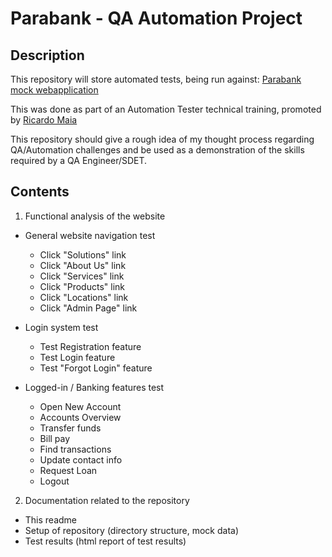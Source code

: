 # Parabank - QA Automation Project

## Description
This repository will store automated tests, being run against:
[Parabank mock webapplication](https://parabank.parasoft.com/parabank/index.htm)

This was done as part of an Automation Tester technical training, promoted by [Ricardo Maia](https://github.com/maiams)

This repository should give a rough idea of my thought process regarding QA/Automation challenges and be used as a demonstration of the skills required by a QA Engineer/SDET.

## Contents
1. Functional analysis of the website 
- General website navigation test 

  - Click "Solutions" link
  - Click "About Us" link
  - Click "Services" link
  - Click "Products" link
  - Click "Locations" link
  - Click "Admin Page" link

- Login system test

  - Test Registration feature
  - Test Login feature
  - Test "Forgot Login" feature

- Logged-in / Banking features test

  - Open New Account
  - Accounts Overview
  - Transfer funds
  - Bill pay
  - Find transactions
  - Update contact info
  - Request Loan
  - Logout

2. Documentation related to the repository
  - This readme
  - Setup of repository (directory structure, mock data)
  - Test results (html report of test results)